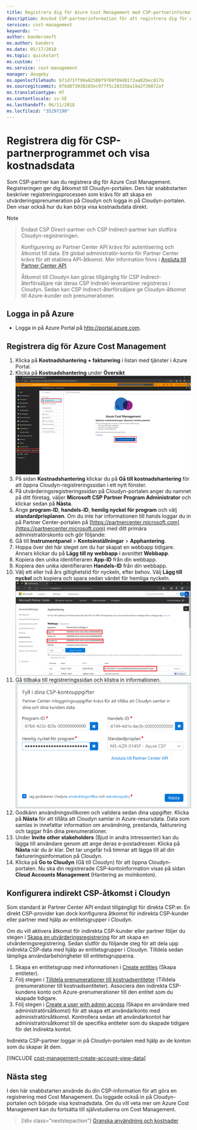 ```yaml
---
title: Registrera dig för Azure Cost Management med CSP-partnerinformation | Microsoft Docs
description: Använd CSP-partnerinformation för att registrera dig för Azure Cost Management.
services: cost-management
keywords: ''
author: bandersmsft
ms.author: banders
ms.date: 05/17/2018
ms.topic: quickstart
ms.custom: ''
ms.service: cost-management
manager: dougeby
ms.openlocfilehash: b71d737f99a82508f9769f89d8172aa02bec817b
ms.sourcegitcommit: 6f6d073930203ec977f5c283358a19a2f39872af
ms.translationtype: HT
ms.contentlocale: sv-SE
ms.lasthandoff: 06/11/2018
ms.locfileid: "35297190"
---
```

# <a name="register-with-the-csp-partner-program-and-view-cost-data"></a>Registrera dig för CSP-partnerprogrammet och visa kostnadsdata

Som CSP-partner kan du registrera dig för Azure Cost Management. Registreringen ger dig åtkomst till Cloudyn-portalen. Den här snabbstarten beskriver registreringsprocessen som krävs för att skapa en utvärderingsprenumeration på Cloudyn och logga in på Cloudyn-portalen. Den visar också hur du kan börja visa kostnadsdata direkt.


>[!NOTE]

>Endast CSP Direct-partner och CSP Indirect-partner kan slutföra Cloudyn-registreringen.
>
>Konfigurering av Partner Center API krävs för autentisering och åtkomst till data. Ett global administratör-konto för Partner Center krävs för att etablera API-åtkomst.
Mer information finns i [Ansluta till Partner Center API](https://msdn.microsoft.com/library/partnercenter/mt709136.aspx).
>
>Åtkomst till Cloudyn kan göras tillgänglig för CSP Indirect-återförsäljare när deras CSP Indirekt-leverantörer registreras i Cloudyn. Sedan kan CSP Indirect-återförsäljare ge Cloudyn-åtkomst till Azure-kunder och prenumerationer.

## <a name="sign-in-to-azure"></a>Logga in på Azure

- Logga in på Azure Portal på http://portal.azure.com.

## <a name="register-with-azure-cost-management"></a>Registrera dig för Azure Cost Management

1. Klicka på **Kostnadshantering + fakturering** i listan med tjänster i Azure Portal.
2. Klicka på **Kostnadshantering** under **Översikt**  
    ![Kostnadshanteringssidan](./media/quick-register-csp/cost-mgt-billing-service.png)
3. På sidan **Kostnadshantering** klickar du på **Gå till kostnadshantering** för att öppna Cloudyn-registreringssidan i ett nytt fönster.
4. På utvärderingsregistreringssidan på Cloudyn-portalen anger du namnet på ditt företag, väljer **Microsoft CSP Partner Program Administrator** och klickar sedan på **Nästa**.  
5. Ange **program-ID**, **handels-ID**, **hemlig nyckel för program** och välj **standardprisplanen**. Om du inte har informationen till hands loggar du in på Partner Center-portalen på  [https://partnercenter.microsoft.com](https://partnercenter.microsoft.com) med ditt primära administratörskonto och gör följande:
  1. Gå till **Instrumentpanel** > **Kontoinställningar** > **Apphantering**.
  2. Hoppa över det här steget om du har skapat en webbapp tidigare. Annars klickar du på **Lägg till ny webbapp** i avsnittet **Webbapp**.
  3. Kopiera den unika identifieraren **App-ID** från din webbapp.
  4. Kopiera den unika identifieraren **Handels-ID** från din webbapp.
  5. Välj ett eller två års giltighetstid för nyckeln, efter behov. Välj **Lägg till nyckel** och kopiera och spara sedan värdet för hemliga nyckeln.  
    ![CSP Partner Center](./media/quick-register-csp/csp-partner-center.png)
  6. Gå tillbaka till registreringssidan och klistra in informationen.  
      ![CSP-autentiseringsuppgifter](./media/quick-register-csp/csp-reg.png)
6. Godkänn användningsvillkoren och validera sedan dina uppgifter. Klicka på **Nästa** för att tillåta att Cloudyn samlar in Azure-resursdata. Data som samlas in innefattar information om användning, prestanda, fakturering och taggar från dina prenumerationer.  
7. Under **Invite other stakeholders** (Bjud in andra intressenter) kan du lägga till användare genom att ange deras e-postadresser. Klicka på **Nästa** när du är klar. Det tar ungefär två timmar att lägga till all din faktureringsinformation på Cloudyn.
8. Klicka på **Go to Cloudyn** (Gå till Cloudyn) för att öppna Cloudyn-portalen. Nu ska din registrerade CSP-kontoinformation visas på sidan **Cloud Accounts Management** (Hantering av molnkonton).

## <a name="configure-indirect-csp-access-in-cloudyn"></a>Konfigurera indirekt CSP-åtkomst i Cloudyn

Som standard är Partner Center API endast tillgängligt för direkta CSP:er. En direkt CSP-provider kan dock konfigurera åtkomst för indirekta CSP-kunder eller partner med hjälp av entitetsgrupper i Cloudyn.

Om du vill aktivera åtkomst för indirekta CSP-kunder eller partner följer du stegen i [Skapa en utvärderingsregistrering](#create-a-trial-registration) för att skapa en utvärderingsregistrering. Sedan slutför du följande steg för att dela upp indirekta CSP-data med hjälp av entitetsgrupper i Cloudyn. Tilldela sedan lämpliga användarbehörigheter till entitetsgrupperna.

1. Skapa en entitetsgrupp med informationen i [Create entities](tutorial-user-access.md#create-and-manage-entities) (Skapa entiteter).
2. Följ stegen i [Tilldela prenumerationer till kostnadsentiteter](https://support.cloudyn.com/hc/en-us/articles/115005139425-Video-Assigning-subscriptions-to-Cost-Entities) (Tilldela prenumerationer till kostnadsentiteter). Associera den indirekta CSP-kundens konto och Azure-prenumerationer till den entitet som du skapade tidigare.
3. Följ stegen i [Create a user with admin access](tutorial-user-access.md#create-a-user-with-admin-access) (Skapa en användare med administratörsåtkomst) för att skapa ett användarkonto med administratörsåtkomst. Kontrollera sedan att användarkontot har administratörsåtkomst till de specifika entiteter som du skapade tidigare för det indirekta kontot.

Indirekta CSP-partner loggar in på Cloudyn-portalen med hjälp av de konton som du skapar åt dem.


[!INCLUDE [cost-management-create-account-view-data](../../includes/cost-management-create-account-view-data.md)]

## <a name="next-steps"></a>Nästa steg

I den här snabbstarten använde du din CSP-information för att göra en registrering med Cost Management. Du loggade också in på Cloudyn-portalen och började visa kostnadsdata. Om du vill veta mer om Azure Cost Management kan du fortsätta till självstudierna om Cost Management.

> [!div class="nextstepaction"]
> [Granska användning och kostnader](./tutorial-review-usage.md)
